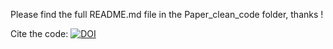 Please find the full README.md file in the Paper_clean_code folder, thanks !

Cite the code: [![DOI](https://zenodo.org/badge/869530341.svg)](https://doi.org/10.5281/zenodo.13903927)
